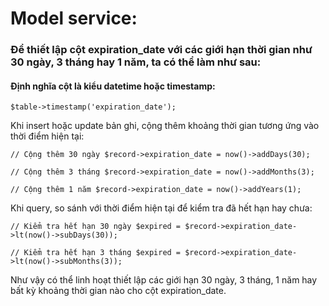 # Model service:
### Để thiết lập cột expiration_date với các giới hạn thời gian như 30 ngày, 3 tháng hay 1 năm, ta có thể làm như sau:

#### Định nghĩa cột là kiểu datetime hoặc timestamp:

`$table->timestamp('expiration_date');`

Khi insert hoặc update bản ghi, cộng thêm khoảng thời gian tương ứng vào thời điểm hiện tại:

`
// Cộng thêm 30 ngày
$record->expiration_date = now()->addDays(30);
`

`
// Cộng thêm 3 tháng
$record->expiration_date = now()->addMonths(3);
`

`
// Cộng thêm 1 năm
$record->expiration_date = now()->addYears(1);
`

Khi query, so sánh với thời điểm hiện tại để kiểm tra đã hết hạn hay chưa:

`
// Kiểm tra hết hạn 30 ngày
$expired = $record->expiration_date->lt(now()->subDays(30));
`

`
// Kiểm tra hết hạn 3 tháng
$expired = $record->expiration_date->lt(now()->subMonths(3));
`

Như vậy có thể linh hoạt thiết lập các giới hạn 30 ngày, 3 tháng, 1 năm hay bất kỳ khoảng thời gian nào cho cột expiration_date.

